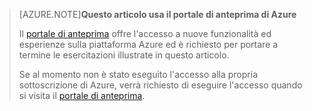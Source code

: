 
> [AZURE.NOTE]**Questo articolo usa il portale di anteprima di Azure**
> 
> Il [portale di anteprima](https://portal.azure.com/) offre l'accesso a nuove funzionalità ed esperienze sulla piattaforma Azure ed è richiesto per portare a termine le esercitazioni illustrate in questo articolo.
> 
> Se al momento non è stato eseguito l'accesso alla propria sottoscrizione di Azure, verrà richiesto di eseguire l'accesso quando si visita il [portale di anteprima](https://portal.azure.com/).

<!---HONumber=Oct15_HO3-->